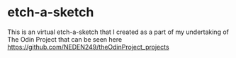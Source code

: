 # etch-a-sketch
This is an virtual etch-a-sketch that I created as a part of my undertaking of The Odin Project that can be seen here https://github.com/NEDEN249/theOdinProject_projects 
